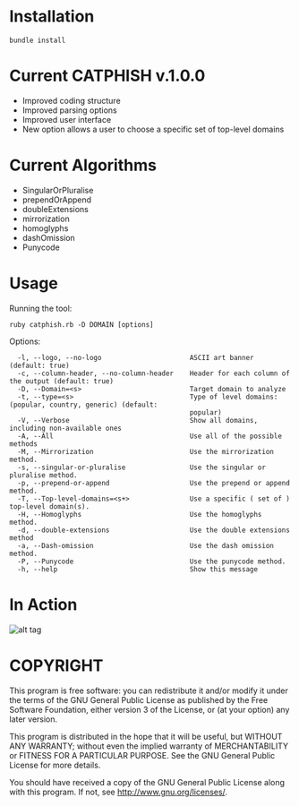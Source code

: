 # Installation
```
bundle install
```
# Current CATPHISH v.1.0.0

+ Improved coding structure
+ Improved parsing options
+ Improved user interface
+ New option allows a user to choose a specific set of top-level domains

# Current Algorithms
* SingularOrPluralise
* prependOrAppend
* doubleExtensions
* mirrorization
* homoglyphs
* dashOmission
* Punycode

# Usage
Running the tool:
```
ruby catphish.rb -D DOMAIN [options]
```
Options:
```
  -l, --logo, --no-logo                      ASCII art banner (default: true)
  -c, --column-header, --no-column-header    Header for each column of the output (default: true)
  -D, --Domain=<s>                           Target domain to analyze
  -t, --type=<s>                             Type of level domains: (popular, country, generic) (default:
                                             popular)
  -V, --Verbose                              Show all domains, including non-available ones
  -A, --All                                  Use all of the possible methods
  -M, --Mirrorization                        Use the mirrorization method.
  -s, --singular-or-pluralise                Use the singular or pluralise method.
  -p, --prepend-or-append                    Use the prepend or append method.
  -T, --Top-level-domains=<s+>               Use a specific ( set of ) top-level domain(s).
  -H, --Homoglyphs                           Use the homoglyphs method.
  -d, --double-extensions                    Use the double extensions method
  -a, --Dash-omission                        Use the dash omission method.
  -P, --Punycode                             Use the punycode method.
  -h, --help                                 Show this message
```
# In Action

![alt tag](https://github.com/ring0lab/catphish/blob/master/image1.png)

# COPYRIGHT
This program is free software: you can redistribute it and/or modify it under the terms of the GNU General Public License as published by the Free Software Foundation, either version 3 of the License, or (at your option) any later version.

This program is distributed in the hope that it will be useful, but WITHOUT ANY WARRANTY; without even the implied warranty of MERCHANTABILITY or FITNESS FOR A PARTICULAR PURPOSE. See the GNU General Public License for more details.

You should have received a copy of the GNU General Public License along with this program. If not, see http://www.gnu.org/licenses/.

